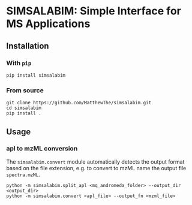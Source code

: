 # SIMSALABIM: Simple Interface for MS Applications

## Installation

### With ``pip``

```
pip install simsalabim
```

### From source

```
git clone https://github.com/MatthewThe/simsalabim.git
cd simsalabim
pip install .
```


## Usage

### apl to mzML conversion

The `simsalabim.convert` module automatically detects the output format based on the file extension, e.g. to convert to mzML name the output file `spectra.mzML`.

```
python -m simsalabim.split_apl <mq_andromeda_folder> --output_dir <output_dir>
python -m simsalabim.convert <apl_file> --output_fn <mzml_file>
```

